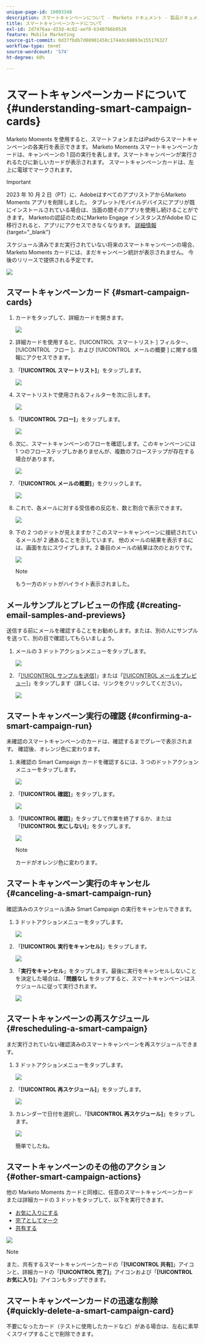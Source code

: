 ```yaml
---
unique-page-id: 10093348
description: スマートキャンペーンについて - Marketo ドキュメント - 製品ドキュメント
title: スマートキャンペーンカードについて
exl-id: 2d7476aa-d33d-4c82-aef8-b340766b9526
feature: Mobile Marketing
source-git-commit: 0d37fbdb7d08901458c1744dc68893e155176327
workflow-type: tm+mt
source-wordcount: '574'
ht-degree: 60%

---
```


# スマートキャンペーンカードについて {#understanding-smart-campaign-cards}

Marketo Moments を使用すると、スマートフォンまたはiPadからスマートキャンペーンの各実行を表示できます。 Marketo Moments スマートキャンペーンカードは、キャンペーンの 1 回の実行を表します。スマートキャンペーンが実行されるたびに新しいカードが表示されます。 スマートキャンペーンカードは、左上に電球でマークされます。

>[!IMPORTANT]
>
>2023 年 10 月 2 日（PT）に、AdobeはすべてのアプリストアからMarketo Moments アプリを削除しました。 タブレット/モバイルデバイスにアプリが既にインストールされている場合は、当面の間そのアプリを使用し続けることができます。 Marketoの認証のためにMarketo Engage インスタンスがAdobe ID に移行されると、アプリにアクセスできなくなります。 [詳細情報](https://nation.marketo.com/t5/product-discussions/marketo-events-app-and-marketo-moments-app-end-of-life/m-p/340712/highlight/true#M193869){target="_blank"}

スケジュール済みでまだ実行されていない将来のスマートキャンペーンの場合、Marketo Moments カードには、まだキャンペーン統計が表示されません。 今後のリリースで提供される予定です。

![](assets/image2015-9-23-10-3a1-3a5.png)

## スマートキャンペーンカード {#smart-campaign-cards}

1. カードをタップして、詳細カードを開きます。

   ![](assets/image2015-9-21-11-3a7-3a52.png)

1. 詳細カードを使用すると、[!UICONTROL &#x200B; スマートリスト &#x200B;] フィルター、[!UICONTROL &#x200B; フロー &#x200B;]、および [!UICONTROL &#x200B; メールの概要 &#x200B;] に関する情報にアクセスできます。

1. 「**[!UICONTROL スマートリスト]**」をタップします。

   ![](assets/image2015-9-21-13-3a31-3a49.png)

1. スマートリストで使用されるフィルターを次に示します。

   ![](assets/image2015-9-21-13-3a35-3a29.png)

1. 「**[!UICONTROL フロー]**」をタップします。

   ![](assets/image2015-9-21-13-3a37-3a20.png)

1. 次に、スマートキャンペーンのフローを確認します。このキャンペーンには 1 つのフローステップしかありませんが、複数のフローステップが存在する場合があります。

   ![](assets/image2015-9-22-15-3a8-3a12.png)

1. 「**[!UICONTROL メールの概要]**」をクリックします。

   ![](assets/image2015-9-21-13-3a51-3a7.png)

1. これで、各メールに対する受信者の反応を、数と割合で表示できます。

   ![](assets/image2015-9-21-13-3a59-3a29.png)

1. 下の 2 つのドットが見えますか？このスマートキャンペーンに接続されているメールが 2 通あることを示しています。 他のメールの結果を表示するには、画面を左にスワイプします。2 番目のメールの結果は次のとおりです。

   ![](assets/image2015-9-21-14-3a4-3a51.png)

   >[!NOTE]
   >
   >もう一方のドットがハイライト表示されました。

## メールサンプルとプレビューの作成 {#creating-email-samples-and-previews}

送信する前にメールを確認することをお勧めします。または、別の人にサンプルを送って、別の目で確認してもらいましょう。

1. メールの 3 ドットアクションメニューをタップします。

   ![](assets/image2015-9-22-14-3a54-3a12.png)

1. 「[[!UICONTROL サンプルを送信]](/help/marketo/product-docs/core-marketo-concepts/mobile-apps/marketo-moments/working-with-moments/sending-a-sample.md)」または「[[!UICONTROL メールをプレビュー]](/help/marketo/product-docs/core-marketo-concepts/mobile-apps/marketo-moments/working-with-moments/previewing-an-email.md)」をタップします（詳しくは、リンクをクリックしてください）。

   ![](assets/image2015-9-22-14-3a52-3a11.png)

## スマートキャンペーン実行の確認 {#confirming-a-smart-campaign-run}

未確認のスマートキャンペーンのカードは、確認するまでグレーで表示されます。 確認後、オレンジ色に変わります。

1. 未確認の Smart Campaign カードを確認するには、3 つのドットアクションメニューをタップします。

   ![](assets/image2015-9-23-10-3a43-3a23.png)

1. 「**[!UICONTROL 確認]**」をタップします。

   ![](assets/image2015-9-23-10-3a45-3a51.png)

1. 「**[!UICONTROL 確認]**」をタップして作業を終了するか、または「**[!UICONTROL 気にしない]**」をタップします。

   ![](assets/image2015-9-23-10-3a47-3a28.png)

   >[!NOTE]
   >
   >カードがオレンジ色に変わります。

## スマートキャンペーン実行のキャンセル {#canceling-a-smart-campaign-run}

確認済みのスケジュール済み Smart Campaign の実行をキャンセルできます。

1. 3 ドットアクションメニューをタップします。

   ![](assets/image2015-9-22-14-3a34-3a14.png)

1. 「**[!UICONTROL 実行をキャンセル]**」をタップします。

   ![](assets/image2015-9-22-14-3a35-3a33.png)

1. 「**実行をキャンセル**」をタップします。最後に実行をキャンセルしないことを決定した場合は、「**問題なし** をタップすると、スマートキャンペーンはスケジュールに従って実行されます。

   ![](assets/image2015-9-22-14-3a41-3a26.png)

## スマートキャンペーンの再スケジュール {#rescheduling-a-smart-campaign}

まだ実行されていない確認済みのスマートキャンペーンを再スケジュールできます。

1. 3 ドットアクションメニューをタップします。

   ![](assets/image2015-9-22-14-3a11-3a25.png)

1. 「**[!UICONTROL 再スケジュール]**」をタップします。

   ![](assets/image2015-9-22-14-3a13-3a25.png)

1. カレンダーで日付を選択し、「**[!UICONTROL 再スケジュール]**」をタップします。

   ![](assets/image2015-9-22-14-3a16-3a56.png)

   簡単でしたね。

## スマートキャンペーンのその他のアクション {#other-smart-campaign-actions}

他の Marketo Moments カードと同様に、任意のスマートキャンペーンカードまたは詳細カードの 3 ドットをタップして、以下を実行できます。

* [お気に入りにする](/help/marketo/product-docs/core-marketo-concepts/mobile-apps/marketo-moments/working-with-moments/creating-a-favorite.md)
* [完了としてマーク](/help/marketo/product-docs/core-marketo-concepts/mobile-apps/marketo-moments/working-with-moments/marking-it-done.md)
* [共有する](/help/marketo/product-docs/core-marketo-concepts/mobile-apps/marketo-moments/working-with-moments/sharing-a-moment.md)

![](assets/image2015-9-21-14-3a38-3a19.png)

>[!NOTE]
>
>また、共有するスマートキャンペーンカードの「**[!UICONTROL 共有]**」アイコンと、詳細カードの「**[!UICONTROL 完了]**」アイコンおよび「**[!UICONTROL お気に入り]**」アイコンもタップできます。

## スマートキャンペーンカードの迅速な削除 {#quickly-delete-a-smart-campaign-card}

不要になったカード（テストに使用したカードなど）がある場合は、左右に素早くスワイプすることで削除できます。
